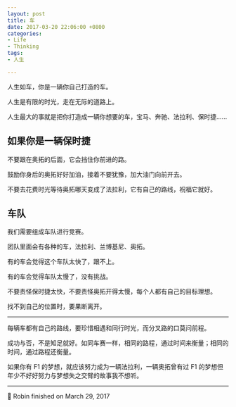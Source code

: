 ```yaml
---
layout: post
title: 车
date: 2017-03-20 22:06:00 +0800
categories:
- Life
- Thinking
tags:
- 人生

---
```


人生如车，你是一辆你自己打造的车。

人生是有限的时光，走在无际的道路上。

人生最大的事就是把你打造成一辆你想要的车，宝马、奔驰、法拉利、保时捷......

## 如果你是一辆保时捷

不要跟在奥拓的后面，它会挡住你前进的路。

鼓励你身后的奥拓好好加油，接着不要犹豫，加大油门向前开去。

不要去花费时光等待奥拓哪天变成了法拉利，它有自己的路线，祝福它就好。

## 车队

我们需要组成车队进行竞赛。

团队里面会有各种的车，法拉利、兰博基尼、奥拓。

有的车会觉得这个车队太快了，跟不上。

有的车会觉得车队太慢了，没有挑战。

不要责怪保时捷太快，不要责怪奥拓开得太慢，每个人都有自己的目标理想。

找不到自己的位置时，要果断离开。

----

每辆车都有自己的路线，要珍惜相遇和同行时光，而分叉路的口莫问前程。

成功与否，不是知足就好。如同车赛一样，相同的路程，通过时间来衡量；相同的时间，通过路程还衡量。

如果你有 F1 的梦想，就应该努力成为一辆法拉利，一辆奥拓曾有过 F1 的梦想但年少不好好努力与梦想失之交臂的故事我不想听。

----

🏁 Robin finished on March 29, 2017

